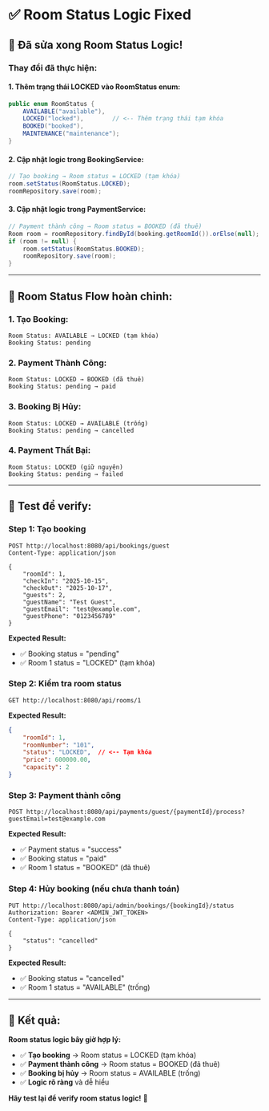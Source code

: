 # ✅ Room Status Logic Fixed

## 🔧 **Đã sửa xong Room Status Logic!**

### **Thay đổi đã thực hiện:**

#### **1. Thêm trạng thái LOCKED vào RoomStatus enum:**
```java
public enum RoomStatus {
    AVAILABLE("available"),
    LOCKED("locked"),        // <-- Thêm trạng thái tạm khóa
    BOOKED("booked"),
    MAINTENANCE("maintenance");
}
```

#### **2. Cập nhật logic trong BookingService:**
```java
// Tạo booking → Room status = LOCKED (tạm khóa)
room.setStatus(RoomStatus.LOCKED);
roomRepository.save(room);
```

#### **3. Cập nhật logic trong PaymentService:**
```java
// Payment thành công → Room status = BOOKED (đã thuê)
Room room = roomRepository.findById(booking.getRoomId()).orElse(null);
if (room != null) {
    room.setStatus(RoomStatus.BOOKED);
    roomRepository.save(room);
}
```

---

## 🎯 **Room Status Flow hoàn chỉnh:**

### **1. Tạo Booking:**
```
Room Status: AVAILABLE → LOCKED (tạm khóa)
Booking Status: pending
```

### **2. Payment Thành Công:**
```
Room Status: LOCKED → BOOKED (đã thuê)
Booking Status: pending → paid
```

### **3. Booking Bị Hủy:**
```
Room Status: LOCKED → AVAILABLE (trống)
Booking Status: pending → cancelled
```

### **4. Payment Thất Bại:**
```
Room Status: LOCKED (giữ nguyên)
Booking Status: pending → failed
```

---

## 🧪 **Test để verify:**

### **Step 1: Tạo booking**
```http
POST http://localhost:8080/api/bookings/guest
Content-Type: application/json

{
    "roomId": 1,
    "checkIn": "2025-10-15",
    "checkOut": "2025-10-17",
    "guests": 2,
    "guestName": "Test Guest",
    "guestEmail": "test@example.com",
    "guestPhone": "0123456789"
}
```

**Expected Result:**
- ✅ Booking status = "pending"
- ✅ Room 1 status = "LOCKED" (tạm khóa)

### **Step 2: Kiểm tra room status**
```http
GET http://localhost:8080/api/rooms/1
```

**Expected Result:**
```json
{
    "roomId": 1,
    "roomNumber": "101",
    "status": "LOCKED",  // <-- Tạm khóa
    "price": 600000.00,
    "capacity": 2
}
```

### **Step 3: Payment thành công**
```http
POST http://localhost:8080/api/payments/guest/{paymentId}/process?guestEmail=test@example.com
```

**Expected Result:**
- ✅ Payment status = "success"
- ✅ Booking status = "paid"
- ✅ Room 1 status = "BOOKED" (đã thuê)

### **Step 4: Hủy booking (nếu chưa thanh toán)**
```http
PUT http://localhost:8080/api/admin/bookings/{bookingId}/status
Authorization: Bearer <ADMIN_JWT_TOKEN>
Content-Type: application/json

{
    "status": "cancelled"
}
```

**Expected Result:**
- ✅ Booking status = "cancelled"
- ✅ Room 1 status = "AVAILABLE" (trống)

---

## 🎊 **Kết quả:**

**Room status logic bây giờ hợp lý:**
- ✅ **Tạo booking** → Room status = LOCKED (tạm khóa)
- ✅ **Payment thành công** → Room status = BOOKED (đã thuê)
- ✅ **Booking bị hủy** → Room status = AVAILABLE (trống)
- ✅ **Logic rõ ràng** và dễ hiểu

**Hãy test lại để verify room status logic!** 🚀
